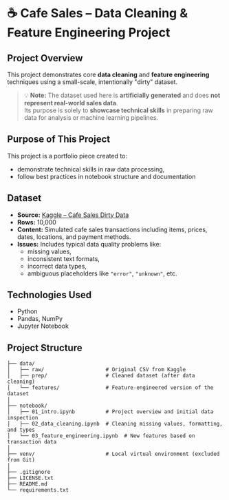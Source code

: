 # ☕ Cafe Sales – Data Cleaning & Feature Engineering Project

## Project Overview

This project demonstrates core **data cleaning** and **feature engineering** techniques using a small-scale, intentionally "dirty" dataset.

> 💡 **Note:** The dataset used here is **artificially generated** and does **not represent real-world sales data**.  
> Its purpose is solely to **showcase technical skills** in preparing raw data for analysis or machine learning pipelines.

## Purpose of This Project

This project is a portfolio piece created to:

- demonstrate technical skills in raw data processing,
- follow best practices in notebook structure and documentation

## Dataset

- **Source:** [Kaggle – Cafe Sales Dirty Data](https://www.kaggle.com/datasets/ahmedmohamed2003/cafe-sales-dirty-data-for-cleaning-training)
- **Rows:** 10,000
- **Content:** Simulated cafe sales transactions including items, prices, dates, locations, and payment methods.
- **Issues:** Includes typical data quality problems like:
  - missing values,
  - inconsistent text formats,
  - incorrect data types,
  - ambiguous placeholders like `"error"`, `"unknown"`, etc.

## Technologies Used

- Python
- Pandas, NumPy
- Jupyter Notebook

## Project Structure

```text
├── data/
│   ├── raw/                    # Original CSV from Kaggle
│   ├── prep/                   # Cleaned dataset (after data cleaning)
│   └── features/               # Feature-engineered version of the dataset
│
├── notebook/
│   ├── 01_intro.ipynb          # Project overview and initial data inspection
│   ├── 02_data_cleaning.ipynb  # Cleaning missing values, formatting, and types
│   └── 03_feature_engineering.ipynb  # New features based on transaction data
│
├── venv/                       # Local virtual environment (excluded from Git)
│
├── .gitignore
├── LICENSE.txt
├── README.md
└── requirements.txt
```
